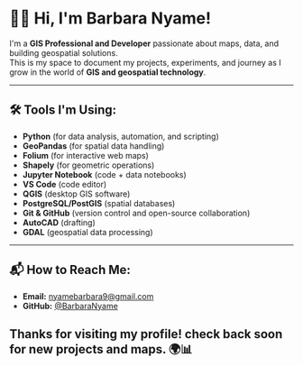 # 👋🏾 Hi, I'm Barbara Nyame!

I'm a **GIS Professional and Developer** passionate about maps, data, and building geospatial solutions.  
This is my space to document my projects, experiments, and journey as I grow in the world of **GIS and geospatial technology**.

---

## 🛠️ Tools I'm Using:
- **Python** (for data analysis, automation, and scripting)
- **GeoPandas** (for spatial data handling)
- **Folium** (for interactive web maps)
- **Shapely** (for geometric operations)
- **Jupyter Notebook** (code + data notebooks)
- **VS Code** (code editor)
- **QGIS** (desktop GIS software)
- **PostgreSQL/PostGIS** (spatial databases)
- **Git & GitHub** (version control and open-source collaboration)
- **AutoCAD** (drafting)
- **GDAL** (geospatial data processing)
---

## 📬 How to Reach Me:
- **Email:** nyamebarbara9@gmail.com
- **GitHub:** [@BarbaraNyame](https://github.com/BarbaraNyame)
  
Thanks for visiting my profile! check back soon for new projects and maps. 🌍📊
---

